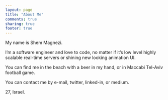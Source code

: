 ```yaml
---
layout: page
title: "About Me"
comments: true
sharing: true
footer: true
---
```


My name is Shem Magnezi.

I’m a software engineer and love to code, no matter if it’s low level highly scalable real-time servers or shining new looking animation UI.

You can find me in the beach with a beer in my hand, or in Maccabi Tel-Aviv football game.

You can contact me by e-mail, twitter, linked-in, or medium.

27, Israel.
